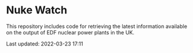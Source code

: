 # Nuke Watch

This repository includes code for retrieving the latest information available on the output of EDF nuclear power plants in the UK.

Last updated: 2022-03-23 17:11